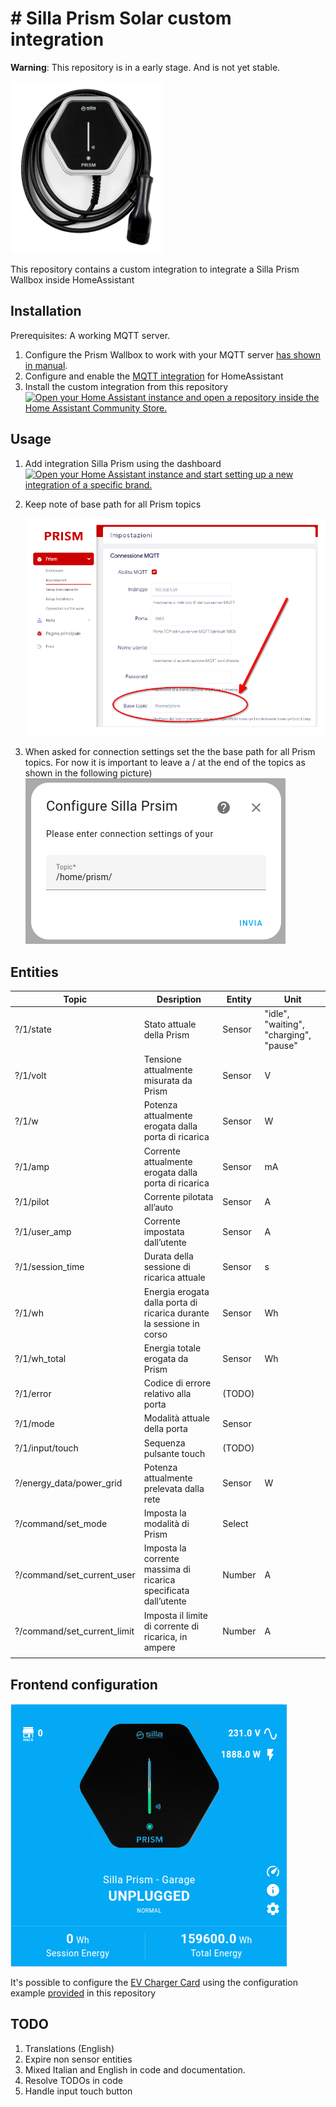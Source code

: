 #  # Silla Prism Solar custom integration

**Warning**: This repository is in a early stage. And is not yet stable.

![Silla Prism Solar](image.png)

This repository contains a custom integration to integrate a Silla Prism Wallbox inside HomeAssistant

## Installation

Prerequisites: A working MQTT server.

1) Configure the Prism Wallbox to work with your MQTT server  [has shown in manual](https://support.silla.industries/wp-content/uploads/2023/09/DOC-Prism_MQTT_Manual-rel.2.0_rev.-20220105-EN.pdf).
2) Configure and enable the [MQTT integration](https://www.home-assistant.io/integrations/mqtt/) for HomeAssistant
3) Install the custom integration from this repository [![Open your Home Assistant instance and open a repository inside the Home Assistant Community Store.](https://my.home-assistant.io/badges/hacs_repository.svg)](https://my.home-assistant.io/redirect/hacs_repository/?owner=Stefano+Pagnottelli&repository=https%3A%2F%2Fgithub.com%2Fpersuader72%2Fcustom-components.git&category=integration)

## Usage

1. Add integration Silla Prism using the dashboard  [![Open your Home Assistant instance and start setting up a new integration of a specific brand.](https://my.home-assistant.io/badges/brand.svg)](https://my.home-assistant.io/redirect/brand/?brand=silla_prism) 

2. Keep note of base path for all Prism topics

   ![Prism manual](images/setup3.png)

3. When asked for connection settings set the the base path for all Prism topics. For now it is important to leave a / at the end of the topics as shown in the following picture)
   ![Configure Silla Prism](images/setup2.png)

   

## Entities

| Topic                       | Desription                                                   | Entity | Unit                                   |
| --------------------------- | ------------------------------------------------------------ | ------ | -------------------------------------- |
| ?/1/state                   | Stato attuale della Prism                                    | Sensor | "idle", "waiting", "charging", "pause" |
| ?/1/volt                    | Tensione attualmente misurata da Prism                       | Sensor | V                                      |
| ?/1/w                       | Potenza attualmente erogata dalla porta di ricarica          | Sensor | W                                      |
| ?/1/amp                     | Corrente attualmente erogata dalla porta di ricarica         | Sensor | mA                                     |
| ?/1/pilot                   | Corrente pilotata all’auto                                   | Sensor | A                                      |
| ?/1/user_amp                | Corrente impostata dall’utente                               | Sensor | A                                      |
| ?/1/session_time            | Durata della sessione di ricarica attuale                    | Sensor | s                                      |
| ?/1/wh                      | Energia erogata dalla porta di ricarica durante la sessione in corso | Sensor | Wh                                     |
| ?/1/wh_total                | Energia totale erogata da Prism                              | Sensor | Wh                                     |
| ?/1/error                   | Codice di errore relativo alla porta                         | (TODO) |                                        |
| ?/1/mode                    | Modalità attuale della porta                                 | Sensor |                                        |
| ?/1/input/touch             | Sequenza pulsante touch                                      | (TODO) |                                        |
| ?/energy_data/power_grid    | Potenza attualmente prelevata dalla rete                     | Sensor | W                                      |
| ?/command/set_mode          | Imposta la modalità di Prism                                 | Select |                                        |
| ?/command/set_current_user  | Imposta la corrente massima di ricarica specificata dall’utente | Number | A                                      |
| ?/command/set_current_limit | Imposta il limite di corrente di ricarica, in ampere         | Number | A                                      |
|                             |                                                              |        |                                        |

## Frontend configuration

![Charger](images/setup4.png)

It's possible to configure the [EV Charger Card](https://github.com/tmjo/charger-card) using the configuration example [provided](https://github.com/persuader72/custom-components/blob/main/charger-card.yaml) in this repository 

## TODO

1. Translations (English)
2. Expire non sensor entities
3. Mixed Italian and English in code and documentation.
4. Resolve TODOs in code
5. Handle input touch button
